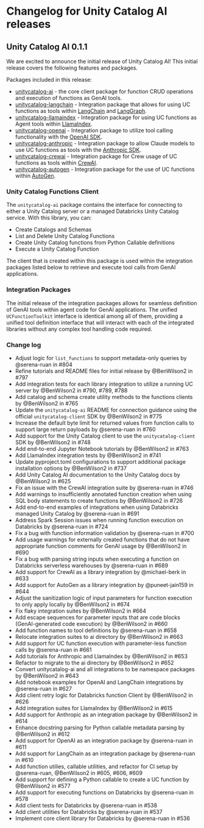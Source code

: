 # Changelog for Unity Catalog AI releases

## Unity Catalog AI 0.1.1

We are excited to announce the initial release of Unity Catalog AI! This initial release covers the following features and packages.

Packages included in this release:

- [unitycatalog-ai](https://pypi.org/project/unitycatalog-ai/) - the core client package for function CRUD operations and execution of functions as GenAI tools.
- [unitycatalog-langchain](https://pypi.org/project/unitycatalog-langchain/) - Integration package that allows for using UC functions as tools within [LangChain](https://github.com/langchain-ai/langchain) and [LangGraph](https://github.com/langchain-ai/langgraph).
- [unitycatalog-llamaindex](https://pypi.org/project/unitycatalog-llamaindex/) - Integration package for using UC functions as Agent tools within [LlamaIndex](https://github.com/run-llama/llama_index).
- [unitycatalog-openai](https://pypi.org/project/unitycatalog-openai/) - Integration package to utilize tool calling functionality with the [OpenAI SDK](https://github.com/openai/openai-python).
- [unitycatalog-anthropic](https://pypi.org/project/unitycatalog-anthropic/) - Integration package to allow Claude models to use UC functions as tools with the [Anthropic SDK](https://github.com/anthropics/anthropic-sdk-python).
- [unitycatalog-crewai](https://pypi.org/project/unitycatalog-crewai/) - Integration package for Crew usage of UC functions as tools within [CrewAI](https://github.com/crewAIInc/crewAI).
- [unitycatalog-autogen](https://pypi.org/project/unitycatalog-autogen/) - Integration package for the use of UC functions within [AutoGen](https://github.com/microsoft/autogen).

### Unity Catalog Functions Client

The `unitycatalog-ai` package contains the interface for connecting to either a Unity Catalog server or a managed Databricks Unity Catalog service.
With this library, you can:

- Create Catalogs and Schemas
- List and Delete Unity Catalog Functions
- Create Unity Catalog functions from Python Callable definitions
- Execute a Unity Catalog Function

The client that is created within this package is used within the integration packages listed below to retrieve and execute tool calls from GenAI applications.

### Integration Packages

The initial release of the integration packages allows for seamless definition of GenAI tools within agent code for GenAI applications. The unified `UCFunctionToolkit` interface is identical among all of them, providing a unified tool definition interface that will interact with each of the integrated libraries without any complex tool handling code required.

### Change log

- Adjust logic for `list_functions` to support metadata-only queries by @serena-ruan in #804
- Refine tutorials and README files for initial release by @BenWilson2 in #797
- Add integration tests for each library integration to utilize a running UC server by @BenWilson2 in #790, #789, #788
- Add catalog and schema create utility methods to the functions clients by @BenWilson2 in #765
- Update the `unitycatalog-ai` README for connection guidance using the official `unitycatalog-client` SDK by @BenWilson2 in #775
- Increase the default byte limit for returned values from function calls to support large return payloads by @serena-ruan in #760
- Add support for the Unity Catalog client to use the `unitycatalog-client` SDK by @BenWilson2 in #748
- Add end-to-end Jupyter Notebook tutorials by @BenWilson2 in #763
- Add LlamaIndex integration tests by @BenWilson2 in #741
- Update pyproject.toml configurations to support additional package installation options by @BenWilson2 in #737
- Add Unity Catalog AI documentation to the Unity Catalog docs by @BenWilson2 in #625
- Fix an issue with the CrewAI integration suite by @serena-ruan in #746
- Add warnings to insufficiently annotated function creation when using SQL body statements to create functions by @BenWilson2 in #726
- Add end-to-end examples of integrations when using Databricks managed Unity Catalog by @serena-ruan in #691
- Address Spark Session issues when running function execution on Databricks by @serena-ruan in #724
- Fix a bug with function information validation by @serena-ruan in #700
- Add usage warnings for externally created functions that do not have appropriate function comments for GenAI usage by @BenWilson2 in #690
- Fix a bug with parsing string inputs when executing a function on Databricks serverless warehouses by @serena-ruan in #689
- Add support for CrewAI as a library integration by @michael-berk in #633
- Add support for AutoGen as a library integration by @puneet-jain159 in #644
- Adjust the sanitization logic of input parameters for function execution to only apply locally by @BenWilson2 in #674
- Fix flaky integration suites by @BenWilson2 in #664
- Add escape sequences for parameter inputs that are code blocks (GenAI-generated code execution) by @BenWilson2 in #660
- Add function names to tool definitions by @serena-ruan in #658
- Relocate integration suites to ai directory by @BenWilson2 in #663
- Add support for UC function execution with parameter-less function calls by @serena-ruan in #661
- Add tutorials for Anthropic and LlamaIndex by @BenWilson2 in #653
- Refactor to migrate to the ai directory by @BenWilson2 in #652
- Convert unitycatalog-ai and all integrations to be namespace packages by @BenWilson2 in #643
- Add notebook examples for OpenAI and LangChain integrations by @serena-ruan in #627
- Add client retry logic for Databricks function Client by @BenWilson2 in #626
- Add integration suites for LlamaIndex by @BenWilson2 in #615
- Add support for Anthropic as an integration package by @BenWilson2 in #614
- Enhance docstring parsing for Python callable metadata parsing by @BenWilson2 in #612
- Add support for OpenAI as an integration package by @serena-ruan in #611
- Add support for LangChain as an integration package by @serena-ruan in #610
- Add function utilies, callable utilities, and refactor for CI setup by @serena-ruan, @BenWilson2 in #605, #606, #609
- Add support for defining a Python callable to create a UC function by @BenWilson2 in #577
- Add support for executing functions on Databricks by @serena-ruan in #578
- Add client tests for Databricks by @serena-ruan in #538
- Add client utilities for Databricks by @serena-ruan in #537
- Implement core client library for Databricks by @serena-ruan in #536
